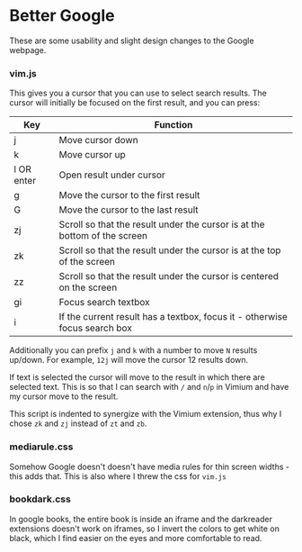 # Better Google

These are some usability and slight design changes to the Google webpage.

### vim.js

This gives you a cursor that you can use to select search results. The cursor will initially be focused on the first result, and you can press:

| Key        | Function                                                                   |
| --         | -                                                                          |
| j          | Move cursor down                                                           |
| k          | Move cursor up                                                             |
| l OR enter | Open result under cursor                                                   |
| g          | Move the cursor to the first result                                        |
| G          | Move the cursor to the last result                                         |
| zj         | Scroll so that the result under the cursor is at the bottom of the screen  |
| zk         | Scroll so that the result under the cursor is at the top of the screen     |
| zz         | Scroll so that the result under the cursor is centered on the screen       |
| gi         | Focus search textbox                                                       |
| i          | If the current result has a textbox, focus it - otherwise focus search box |

Additionally you can prefix `j` and `k` with a number to move `N` results up/down. For example, `12j` will move the cursor 12 results down.

If text is selected the cursor will move to the result in which there are selected text. This is so that I can search with `/` and `n`/`p` in Vimium and have my cursor move to the result.

This script is indented to synergize with the Vimium extension, thus why I chose `zk` and `zj` instead of `zt` and `zb`.


### mediarule.css

Somehow Google doesn't doesn't have media rules for thin screen widths - this adds that. This is also where I threw the css for `vim.js`


### bookdark.css

In google books, the entire book is inside an iframe and the darkreader extensions doesn't work on iframes, so I invert the colors to get white on black, which I find easier on the eyes and more comfortable to read.
